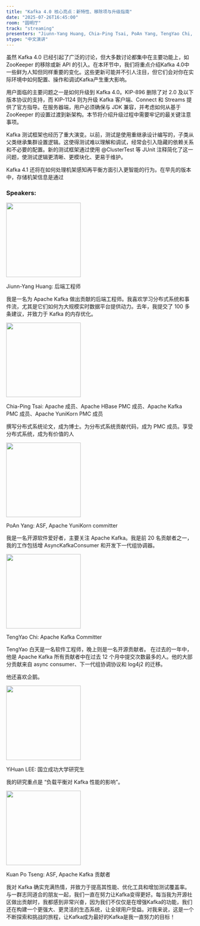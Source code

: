 ```yaml
---
title: "Kafka 4.0 核心亮点：新特性、移除项与升级指南"
date: "2025-07-26T16:45:00"
room: "圆明厅"
track: "streaming"
presenters: "Jiunn-Yang Huang, Chia-Ping Tsai, PoAn Yang, TengYao Chi, YiHuan LEE, Kuan Po Tseng"
stype: "中文演讲"
---
```


虽然 Kafka 4.0 已经引起了广泛的讨论，但大多数讨论都集中在主要功能上，如 ZooKeeper 的移除或新 API 的引入。在本环节中，我们将重点介绍Kafka 4.0中一些鲜为人知但同样重要的变化。这些更新可能并不引人注目，但它们会对你在实际环境中如何配置、操作和调试Kafka产生重大影响。

用户面临的主要问题之一是如何升级到 Kafka 4.0。KIP-896 删除了对 2.0 及以下版本协议的支持，而 KIP-1124 则为升级 Kafka 客户端、Connect 和 Streams 提供了官方指导。在服务器端，用户必须确保与 JDK 兼容，并考虑如何从基于 ZooKeeper 的设置过渡到新架构。本节将介绍升级过程中需要牢记的最关键注意事项。

Kafka 测试框架也经历了重大演变。以前，测试是使用重继承设计编写的，子类从父类继承集群设置逻辑。这使得测试难以理解和调试，经常会引入隐藏的依赖关系和不必要的配置。新的测试框架通过使用 @ClusterTest 等 JUnit 注释简化了这一问题，使测试逻辑更清晰、更模块化、更易于维护。

Kafka 4.1 还将在如何处理机架感知再平衡方面引入更智能的行为。在早先的版本中，存储机架信息是通过


### Speakers:

<img src="https://sessionize.com/image/1452-400o400o1-JyMyZrzbPcSemqnPycYmag.jpg" width="200" /><br/>

Jiunn-Yang Huang: 后端工程师

我是一名为 Apache Kafka 做出贡献的后端工程师。我喜欢学习分布式系统和事件流，尤其是它们如何为大规模实时数据平台提供动力。去年，我提交了 100 多条建议，并致力于 Kafka 的内存优化。

<img src="https://sessionize.com/image/2d3c-400o400o1-S4UZTbkX3EfAsvqD57soTa.jpg" width="200" /><br/>

Chia-Ping Tsai: Apache 成员、Apache HBase PMC 成员、Apache Kafka PMC 成员、Apache YuniKorn PMC 成员

撰写分布式系统论文，成为博士。为分布式系统贡献代码，成为 PMC 成员。享受分布式系统，成为有价值的人


<img src="https://sessionize.com/image/cdca-400o400o1-KCJ6DRaPTfEdWiiTQ4Zzxy.jpg" width="200" /><br/>

PoAn Yang: ASF, Apache YuniKorn committer

我是一名开源软件爱好者，主要关注 Apache Kafka。我是前 20 名贡献者之一，我的工作包括增 AsyncKafkaConsumer 和开发下一代组协调器。


<img src="https://sessionize.com/image/b096-400o400o1-4neD1RFWbr1BXxdKrF69st.jpg" width="200" /><br/>

TengYao Chi: Apache Kafka Committer

TengYao 白天是一名软件工程师，晚上则是一名开源贡献者。
在过去的一年中，他是 Apache Kafka 所有贡献者中在过去 12 个月中提交次数最多的人。他的大部分贡献来自 async consumer、下一代组协调协议和 log4j2 的迁移。

他还喜欢企鹅。


<img src="https://sessionize.com/image/c5ac-400o400o1-DuGnE5zsb5qfQTHAKajgzb.jpg" width="200" /><br/>

YiHuan LEE: 国立成功大学研究生

我的研究重点是 “负载平衡对 Kafka 性能的影响”。

<img src="https://sessionize.com/image/4f33-400o400o1-U8VTJGFMti2BRV8KsAi6VB.png" width="200" /><br/>

Kuan Po Tseng: ASF, Apache Kafka 贡献者

我对 Kafka 确实充满热情，并致力于提高其性能、优化工具和增加测试覆盖率。与一群志同道合的朋友一起，我们一直在努力让Kafka变得更好。每当我为开源社区做出贡献时，我都感到非常兴奋，因为我们不仅仅是在增强Kafka的功能，我们还在构建一个更强大、更灵活的生态系统，让全球用户受益。对我来说，这是一个不断探索和挑战的旅程，让Kafka成为最好的Kafka是我一直努力的目标！